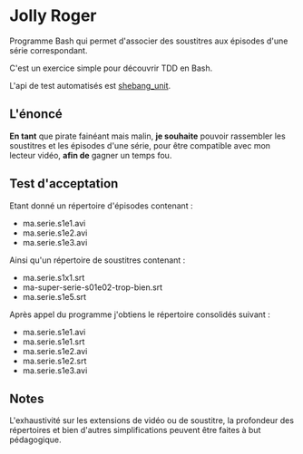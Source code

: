 # Jolly Roger

Programme Bash qui permet d'associer des soustitres aux épisodes d'une série correspondant.

C'est un exercice simple pour découvrir TDD en Bash.

L'api de test automatisés est [shebang_unit].

## L'énoncé

**En tant** que pirate fainéant mais malin, **je souhaite** pouvoir rassembler les soustitres et les épisodes d'une série, pour être compatible avec mon lecteur vidéo, **afin de** gagner un temps fou.

## Test d'acceptation

Etant donné un répertoire d'épisodes contenant :
* ma.serie.s1e1.avi
* ma.serie.s1e2.avi
* ma.serie.s1e3.avi

Ainsi qu'un répertoire de soustitres contenant :
* ma.serie.s1x1.srt
* ma-super-serie-s01e02-trop-bien.srt
* ma.serie.s1e5.srt

Après appel du programme j'obtiens le répertoire consolidés suivant :
* ma.serie.s1e1.avi
* ma.serie.s1e1.srt
* ma.serie.s1e2.avi
* ma.serie.s1e2.srt
* ma.serie.s1e3.avi

## Notes

L'exhaustivité sur les extensions de vidéo ou de soustitre, la profondeur des répertoires et bien d'autres simplifications peuvent être faites à but pédagogique.

[shebang_unit]: https://github.com/arpinum/shebang_unit